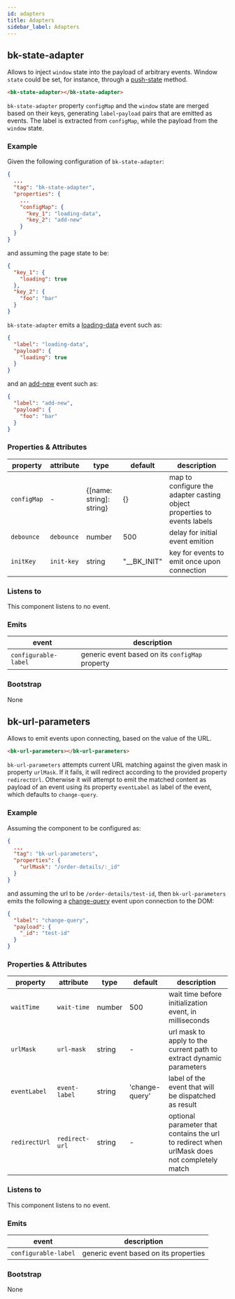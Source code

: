 ```yaml
---
id: adapters
title: Adapters
sidebar_label: Adapters
---
```

## bk-state-adapter

Allows to inject `window` state into the payload of arbitrary events. Window `state` could be set, for instance, through a [push-state](https://developer.mozilla.org/en-US/docs/Web/API/History/pushState) method.

```html
<bk-state-adapter></bk-state-adapter>
```

`bk-state-adapter` property `configMap` and the `window` state are merged based on their keys, generating `label`-`payload` pairs that are emitted as events. The label is extracted from `configMap`, while the payload from the `window` state.

### Example

Given the following configuration of `bk-state-adapter`:
```json
{
  ...
  "tag": "bk-state-adapter",
  "properties": {
    ...
    "configMap": {
      "key_1": "loading-data",
      "key_2": "add-new"
    }
  }
}
```

and assuming the page state to be:
```json
{
  "key_1": {
    "loading": true
  },
  "key_2": {
    "foo": "bar"
  }
}
```

`bk-state-adapter` emits a [loading-data](../events#loading-data) event such as:
```json
{
  "label": "loading-data",
  "payload": {
    "loading": true
  }
}
```
and an [add-new](../events#add-new) event such as:
```json
{
  "label": "add-new",
  "payload": {
    "foo": "bar"
  }
}
```

### Properties & Attributes


| property | attribute | type | default | description |
|----------|-----------|------|---------|-------------|
|`configMap`| - |{[name: string]: string}|{}|map to configure the adapter casting object properties to events labels |
|`debounce`|`debounce`|number|500|delay for initial event emition |
|`initKey`|`init-key`|string|"__BK_INIT"|key for events to emit once upon connection |

### Listens to

This component listens to no event.

### Emits


| event | description |
|-------|-------------|
|`configurable-label`|generic event based on its `configMap` property|

### Bootstrap

None


## bk-url-parameters

Allows to emit events upon connecting, based on the value of the URL.

```html
<bk-url-parameters></bk-url-parameters>
```

`bk-url-parameters` attempts current URL matching against the given mask in property `urlMask`.
If it fails, it will redirect according to the provided property `redirectUrl`. Otherwise it will attempt to emit the matched content as payload of an event using its property `eventLabel` as label of the event, which defaults to `change-query`.

### Example

Assuming the component to be configured as:
```json
{
  ...
  "tag": "bk-url-parameters",
  "properties": {
    "urlMask": "/order-details/:_id"
  }
}
```

and assuming the url to be `/order-details/test-id`, then `bk-url-parameters` emits the following a [change-query](../events#change-query) event upon connection to the DOM:

```json
{
  "label": "change-query",
  "payload": {
    "_id": "test-id"
  }
}
```

### Properties & Attributes


| property | attribute | type | default | description |
|----------|-----------|------|---------|-------------|
|`waitTime`| `wait-time` |number|500|wait time before initialization event, in milliseconds|
|`urlMask`| `url-mask` |string| - | url mask to apply to the current path to extract dynamic parameters |
|`eventLabel`|`event-label`|string|'change-query'|label of the event that will be dispatched as result|
|`redirectUrl`|`redirect-url`|string| - |optional parameter that contains the url to redirect when urlMask does not completely match|

### Listens to

This component listens to no event.

### Emits

| event | description |
|-------|-------------|
|`configurable-label`|generic event based on its properties|

### Bootstrap

None
